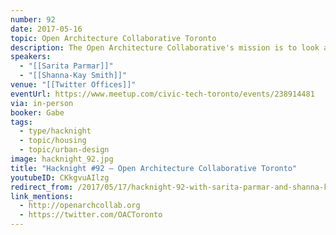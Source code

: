 ```yaml
---
number: 92
date: 2017-05-16
topic: Open Architecture Collaborative Toronto
description: The Open Architecture Collaborative's mission is to look at the long-term (slow) disasters -- such as homelessness, displacement, and gentrification -- which architecture/design created; and how can we address these problems within our communities. Creating sustainable solutions that connect with our stakeholders' identities, desire, and values; meeting their needs in an innovative and socially responsible design.
speakers:
  - "[[Sarita Parmar]]"
  - "[[Shanna-Kay Smith]]"
venue: "[[Twitter Offices]]"
eventUrl: https://www.meetup.com/civic-tech-toronto/events/238914481
via: in-person
booker: Gabe
tags:
  - type/hacknight
  - topic/housing
  - topic/urban-design
image: hacknight_92.jpg
title: "Hacknight #92 – Open Architecture Collaborative Toronto"
youtubeID: CKkgvuAIlzg
redirect_from: /2017/05/17/hacknight-92-with-sarita-parmar-and-shanna-kay-smith/
link_mentions:
  - http://openarchcollab.org
  - https://twitter.com/OACToronto
---
```

